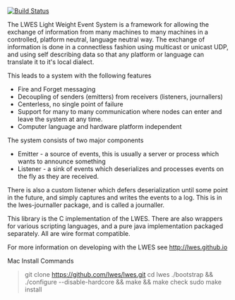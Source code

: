 [![Build Status](https://travis-ci.org/lwes/lwes.svg?branch=master)](https://travis-ci.org/lwes/lwes)

The LWES Light Weight Event System is a framework for allowing the
exchange of information from many machines to many machines in a
controlled, platform neutral, language neutral way. The exchange
of information is done in a connectless fashion using multicast
or unicast UDP, and using self describing data so that any
platform or language can translate it to it's local dialect.

This leads to a system with the following features

* Fire and Forget messaging
* Decoupling of senders (emitters) from receivers (listeners, journallers)
* Centerless, no single point of failure
* Support for many to many communication where nodes can enter and leave the system at any time.
* Computer language and hardware platform independent 

The system consists of two major components

* Emitter - a source of events, this is usually a server or process which wants to announce something
* Listener - a sink of events which deserializes and processes events on the fly as they are received.

There is also a custom listener which defers deserialization until some
point in the future, and simply captures and writes the events to a log.
This is in the lwes-journaller package, and is called a journaller.

This library is the C implementation of the LWES.  There are also 
wrappers for various scripting languages, and a pure java implementation 
packaged separately.
All are wire format compatible.

For more information on developing with the LWES see http://lwes.github.io

Mac Install Commands

> git clone https://github.com/lwes/lwes.git
> cd lwes
> ./bootstrap && ./configure --disable-hardcore && make && make check
> sudo make install


